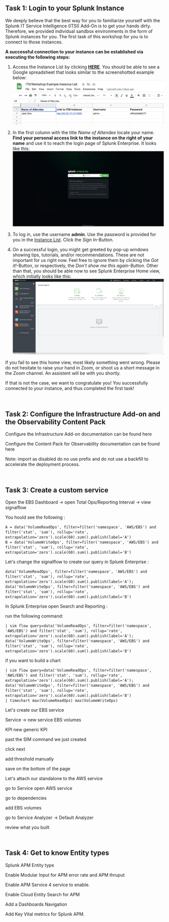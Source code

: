 ## Task 1: Login to your Splunk Instance

We deeply believe that the best way for you to familiarize yourself with the Splunk IT Service Intelligence (ITSI) Add-On is to get your hands dirty. Therefore, we provided individual sandbox environments in the form of Splunk instances for you. The first task of this workshop for you is to connect to those instances.

**A successful connection to your instance can be established via executing the following steps:**

1. Access the Instance List by clicking [**HERE**](https://docs.google.com/spreadsheets/d/1hc8tPm1xNGq_KkoPlV6BTmJbG0DJQWto_Jb1jAoKuOI/edit?usp=sharing). 
You should be able to see a Google spreadsheet that looks similar to the screenshotted example below: <br> ![Screenshot_Instance_Sheet](../images/access_aws_instance/access_sheet.png)


2. In the first column with the title *Name of Attendee* locate your name. **Find your personal access link to the instance on the right of your name** and use it to reach the login page of Splunk Enterprise. It looks like this: <br> ![Screenshot_Login](../images/access_aws_instance/login.png)

3. To log in, use the username **admin**. Use the password is provided for you in the [Instance List](https://docs.google.com/spreadsheets/d/1hc8tPm1xNGq_KkoPlV6BTmJbG0DJQWto_Jb1jAoKuOI/edit?usp=sharing). Click the *Sign In*-Button.

4. On a successful login, you might get greeted by pop-up windows showing tips, tutorials, and/or recommendations. These are not important for us right now. Feel free to ignore them by clicking the *Got it!*-Button, or respectively, the *Don't show me this again*-Button. Other than that, you should be able now to see Splunk Enterprise Home view, which initially looks like this: <br> ![Screenshot_Home_View](../images/access_aws_instance/home_view.png) 

If you fail to see this home view, most likely something went wrong. Please do not hesitate to raise your hand in Zoom, or shoot us a short message in the Zoom channel. An assistent will be with you shortly. 

If that is not the case, we want to congratulate you! You successfully connected to your instance, and thus completed the first task!

<br>

## Task 2: Configure the Infrastructure Add-on and the Observability Content Pack

Configure the Infrastructure Add-on documentation can be found here 

Configure the Content Pack for Observability documentation can be found here 

Note: import as disabled do no use prefix and do not use a backfill to accelerate the deployment process. 

<br>

## Task 3: Create a custom service

Open the EBS Dashboard -> open Total Ops/Reporting Interval -> view signalflow

You hould see the following :
```
A = data('VolumeReadOps', filter=filter('namespace', 'AWS/EBS') and filter('stat', 'sum'), rollup='rate', extrapolation='zero').scale(60).sum().publish(label='A')
B = data('VolumeWriteOps', filter=filter('namespace', 'AWS/EBS') and filter('stat', 'sum'), rollup='rate', extrapolation='zero').scale(60).sum().publish(label='B')
```
Let's change the signalflow to create our query in Splunk Enterprise :

```
data('VolumeReadOps', filter=filter('namespace', 'AWS/EBS') and filter('stat', 'sum'), rollup='rate', extrapolation='zero').scale(60).sum().publish(label='A');
data('VolumeWriteOps', filter=filter('namespace', 'AWS/EBS') and filter('stat', 'sum'), rollup='rate', extrapolation='zero').scale(60).sum().publish(label='B')
```
In Splunk Enterprise open Search and Reporting :

run the following command:

```
| sim flow query=data('VolumeReadOps', filter=filter('namespace', 'AWS/EBS') and filter('stat', 'sum'), rollup='rate', extrapolation='zero').scale(60).sum().publish(label='A');
data('VolumeWriteOps', filter=filter('namespace', 'AWS/EBS') and filter('stat', 'sum'), rollup='rate', extrapolation='zero').scale(60).sum().publish(label='B')
```
if you want to build a chart 

```
| sim flow query=data('VolumeReadOps', filter=filter('namespace', 'AWS/EBS') and filter('stat', 'sum'), rollup='rate', extrapolation='zero').scale(60).sum().publish(label='A');
data('VolumeWriteOps', filter=filter('namespace', 'AWS/EBS') and filter('stat', 'sum'), rollup='rate', extrapolation='zero').scale(60).sum().publish(label='B')
| timechart max(VolumeReadOps) max(VolumeWriteOps)
```

Let's create our EBS service 

Service -> new service EBS volumes

KPI new generic KPI 

past the SIM command we just created

click next 

add threshold manually

save on the bottom of the page

Let's attach our standalone to the AWS service

go to Service open AWS service

go to dependencies 

add EBS volumes

go to Service Analyzer -> Default Analyzer 

review what you built

<br>

## Task 4: Get to know Entity types

Splunk APM Entity type

Enable Modular Input for APM error rate and APM thruput

Enable APM Service 4 service to enable.

Enable Cloud Entity Search for APM 

Add a Dashboards Navigation

Add Key Vital metrics for Splunk APM.